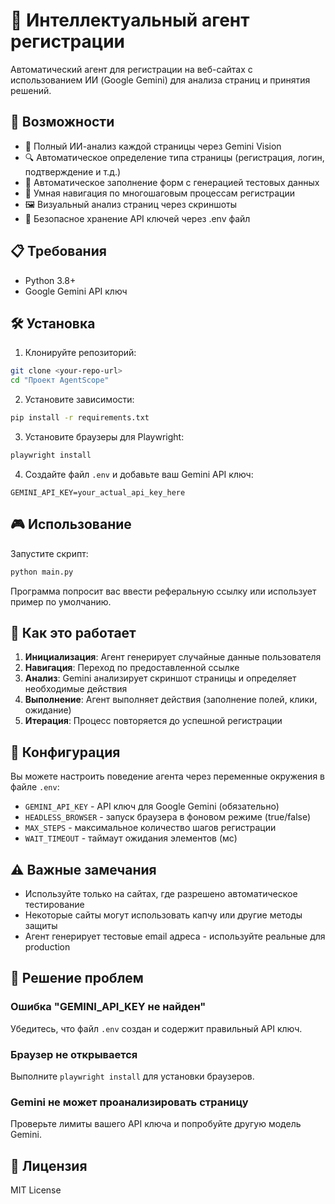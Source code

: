 # 🤖 Интеллектуальный агент регистрации

Автоматический агент для регистрации на веб-сайтах с использованием ИИ (Google Gemini) для анализа страниц и принятия решений.

## 🚀 Возможности

- 🧠 Полный ИИ-анализ каждой страницы через Gemini Vision
- 🔍 Автоматическое определение типа страницы (регистрация, логин, подтверждение и т.д.)
- 📝 Автоматическое заполнение форм с генерацией тестовых данных
- 🎯 Умная навигация по многошаговым процессам регистрации
- 🖼️ Визуальный анализ страниц через скриншоты
- 🔐 Безопасное хранение API ключей через .env файл

## 📋 Требования

- Python 3.8+
- Google Gemini API ключ

## 🛠️ Установка

1. Клонируйте репозиторий:
```bash
git clone <your-repo-url>
cd "Проект AgentScope"
```

2. Установите зависимости:
```bash
pip install -r requirements.txt
```

3. Установите браузеры для Playwright:
```bash
playwright install
```

4. Создайте файл `.env` и добавьте ваш Gemini API ключ:
```
GEMINI_API_KEY=your_actual_api_key_here
```

## 🎮 Использование

Запустите скрипт:
```bash
python main.py
```

Программа попросит вас ввести реферальную ссылку или использует пример по умолчанию.

## 🧩 Как это работает

1. **Инициализация**: Агент генерирует случайные данные пользователя
2. **Навигация**: Переход по предоставленной ссылке
3. **Анализ**: Gemini анализирует скриншот страницы и определяет необходимые действия
4. **Выполнение**: Агент выполняет действия (заполнение полей, клики, ожидание)
5. **Итерация**: Процесс повторяется до успешной регистрации

## 🔧 Конфигурация

Вы можете настроить поведение агента через переменные окружения в файле `.env`:

- `GEMINI_API_KEY` - API ключ для Google Gemini (обязательно)
- `HEADLESS_BROWSER` - запуск браузера в фоновом режиме (true/false)
- `MAX_STEPS` - максимальное количество шагов регистрации
- `WAIT_TIMEOUT` - таймаут ожидания элементов (мс)

## ⚠️ Важные замечания

- Используйте только на сайтах, где разрешено автоматическое тестирование
- Некоторые сайты могут использовать капчу или другие методы защиты
- Агент генерирует тестовые email адреса - используйте реальные для production

## 🐛 Решение проблем

### Ошибка "GEMINI_API_KEY не найден"
Убедитесь, что файл `.env` создан и содержит правильный API ключ.

### Браузер не открывается
Выполните `playwright install` для установки браузеров.

### Gemini не может проанализировать страницу
Проверьте лимиты вашего API ключа и попробуйте другую модель Gemini.

## 📄 Лицензия

MIT License